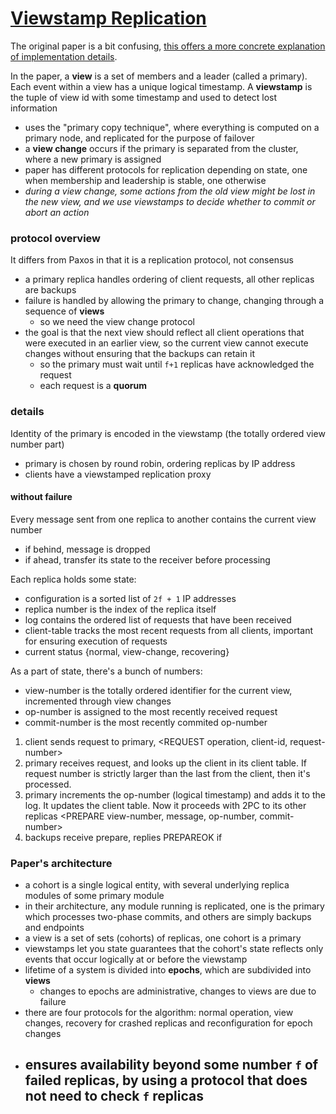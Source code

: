 # [Viewstamp Replication](http://www.cs.princeton.edu/courses/archive/fall09/cos518/papers/viewstamped.pdf)
The original paper is a bit confusing, [this offers a more concrete explanation of implementation details](http://pmg.csail.mit.edu/papers/vr-revisited.pdf).

In the paper, a **view** is a set of members and a leader (called a primary). Each event within a view has a unique logical timestamp. A **viewstamp** is the tuple of view id with some timestamp and used to detect lost information
- uses the "primary copy technique", where everything is computed on a primary node, and replicated for the purpose of failover
- a **view change** occurs if the primary is separated from the cluster, where a new primary is assigned
- paper has different protocols for replication depending on state, one when membership and leadership is stable, one otherwise
- *during a view change, some actions from the old view might be lost in the new view, and we use viewstamps to decide whether to commit or abort an action*

### protocol overview
It differs from Paxos in that it is a replication protocol, not consensus
- a primary replica handles ordering of client requests, all other replicas are backups
- failure is handled by allowing the primary to change, changing through a sequence of **views**
  - so we need the view change protocol
- the goal is that the next view should reflect all client operations that were executed in an earlier view, so the current view cannot execute changes without ensuring that the backups can retain it
  - so the primary must wait until `f+1` replicas have acknowledged the request
  - each request is a **quorum**

### details
Identity of the primary is encoded in the viewstamp (the totally ordered view number part)
- primary is chosen by round robin, ordering replicas by IP address
- clients have a viewstamped replication proxy

#### without failure
Every message sent from one replica to another contains the current view number
- if behind, message is dropped
- if ahead, transfer its state to the receiver before processing

Each replica holds some state:
- configuration is a sorted list of `2f + 1` IP addresses
- replica number is the index of the replica itself
- log contains the ordered list of requests that have been received
- client-table tracks the most recent requests from all clients, important for ensuring execution of requests
- current status {normal, view-change, recovering}

As a part of state, there's a bunch of numbers:
- view-number is the totally ordered identifier for the current view, incremented through view changes
- op-number is assigned to the most recently received request
- commit-number is the most recently commited op-number

1. client sends request to primary, <REQUEST operation, client-id, request-number>
2. primary receives request, and looks up the client in its client table. If request number is strictly larger than the last from the client, then it's processed.
3. primary increments the op-number (logical timestamp) and adds it to the log. It updates the client table. Now it proceeds with 2PC to its other replicas <PREPARE view-number, message, op-number, commit-number>
4. backups receive prepare, replies PREPAREOK if

### Paper's architecture
- a cohort is a single logical entity, with several underlying replica modules of some primary module
- in their architecture, any module running is replicated, one is the primary which processes two-phase commits, and others are simply backups and endpoints
- a view is a set of sets (cohorts) of replicas, one cohort is a primary
- viewstamps let you state guarantees that the cohort's state reflects only events that occur logically at or before the viewstamp
- lifetime of a system is divided into **epochs**, which are subdivided into **views**
  - changes to epochs are administrative, changes to views are due to failure
- there are four protocols for the algorithm: normal operation, view changes, recovery for crashed replicas and reconfiguration for epoch changes
- ensures availability beyond some number `f` of failed replicas, by using a protocol that does not need to check `f` replicas
  -
